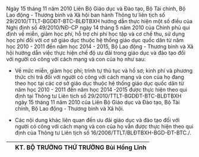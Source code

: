 Ngày 15 tháng 11 năm 2010 Liên Bộ Giáo dục và Đào tạo, Bộ Tài chính, Bộ Lao động - Thương binh và Xã hội ban hành Thông tư liên tịch số 29/2010/TTLT-BGDĐT-BTC-BLĐTBXH hướng dẫn thực hiện một số điều của Nghị định số 49/2010/NĐ-CP ngày 14 tháng 5 năm 2010 của Chính phủ qui định về miễn, giảm học phí, hỗ trợ chi phí học tập và cơ chế thu, sử dụng học phí đối với cơ sở giáo dục thuộc hệ thống giáo dục quốc dân từ năm học 2010 - 2011 đến năm học 2014 - 2015, Bộ Lao động - Thương binh và Xã hội hướng dẫn việc thực hiện chế độ ưu đãi trong giáo dục và đào tạo đối với người có công với cách mạng và con của họ như sau:

- Về mức miễn, giảm học phí; trình tự thủ tục và hồ sơ; kinh phí và phương thức chi trả đối với người có công với cách mạng và con của họ đang theo học tại các cơ sở giáo dục thuộc hệ thống giáo dục quốc dân từ năm học 2010 - 2011 đến năm học 2014 -2015 được thực hiện theo qui định tại Thông tư Liên tịch số 29/2010/TTLT-BGDĐT-BTC-BLĐTBXH ngày 15 tháng 11 năm 2010 của Liên Bộ Giáo dục và Đào tạo, Bộ Tài chính, Bộ Lao động - Thương binh và Xã hội.

- Các nội dung khác liên quan đến ưu đãi giáo dục và đào tạo đối với người có công với cách mạng và con của họ vẫn được thực hiện theo qui định của Thông tư Liên tịch số 16/2006/TTLT/BLĐTBXH-BGD-ĐT-BTC./.

|  | KT. BỘ TRƯỞNG THỨ TRƯỞNG Bùi Hồng Lĩnh |
|---|---|